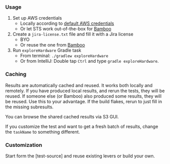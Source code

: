 ### Usage

1. Set up AWS credentials
    * Locally according to [default AWS credentials]
    * Or let STS work out-of-the-box for [Bamboo]
2. Create a `jira-license.txt` file and fill it with a Jira license
    * BYO
    * Or reuse the one from [Bamboo]
3. Run `exploreHardware` Gradle task
    * From terminal: `./gradlew exploreHardware`
    * Or from IntelliJ: Double tap `Ctrl` and type `gradle exploreHardware`.

[default AWS credentials]: https://docs.aws.amazon.com/AWSJavaSDK/latest/javadoc/com/amazonaws/auth/DefaultAWSCredentialsProviderChain.html
[Bamboo]: https://server-gdn-bamboo.internal.atlassian.com/browse/QUICK-JHWR

### Caching

Results are automatically cached and reused. It works both locally and remotely. If you have produced local results,
and rerun the tests, they will be reused. If someone else (or Bamboo) also produced some results, they will be reused.
Use this to your advantage. If the build flakes, rerun to just fill in the missing subresults.

You can browse the shared cached results via S3 GUI.

If you customize the test and want to get a fresh batch of results, change the `taskName` to something different.

[`taskName`]: src/test/kotlin/com/atlassian/performance/tools/hardware/IntegrationTestRuntime.kt

### Customization

Start form the [test-source] and reuse existing levers or build your own.

[test source]: src/test/kotlin/com/atlassian/performance/tools/hardware/HardwareExplorationIT.kt
